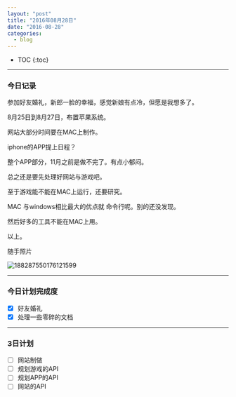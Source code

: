 ```yaml
---
layout: "post"
title: "2016年08月28日"
date: "2016-08-28"
categories:
  - blog
---
```


* TOC
{:toc}

---

### 今日记录

参加好友婚礼，新郎一脸的幸福，感觉新娘有点冷，但愿是我想多了。

8月25日到8月27日，布置苹果系统。

网站大部分时间要在MAC上制作。

iphone的APP提上日程？

整个APP部分，11月之前是做不完了。有点小郁闷。

总之还是要先处理好网站与游戏吧。

至于游戏能不能在MAC上运行，还要研究。

MAC 与windows相比最大的优点就 命令行呢。别的还没发现。

然后好多的工具不能在MAC上用。

以上。

随手照片

![188287550176121599](http://ooo.0o0.ooo/2016/08/28/57c2ffd39fd3c.jpg)

---

### 今日计划完成度

- [x] 好友婚礼
- [x] 处理一些零碎的文档

---

### 3日计划

- [ ] 网站制做
- [ ] 规划游戏的API
- [ ] 规划APP的API
- [ ] 网站的API
